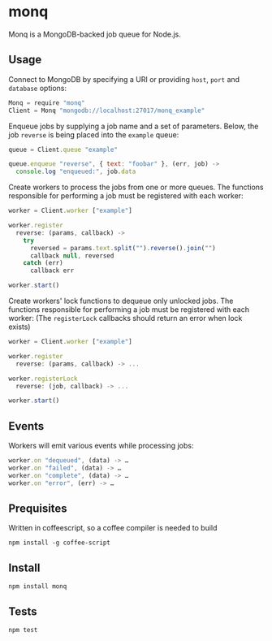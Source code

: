 monq
====

Monq is a MongoDB-backed job queue for Node.js.

Usage
-----

Connect to MongoDB by specifying a URI or providing `host`, `port` and `database` options:

```javascript
Monq = require "monq"
Client = Monq "mongodb://localhost:27017/monq_example"
```

Enqueue jobs by supplying a job name and a set of parameters.  Below, the job `reverse` is being placed into the `example` queue:

```javascript
queue = Client.queue "example"

queue.enqueue "reverse", { text: "foobar" }, (err, job) ->
  console.log "enqueued:", job.data
```

Create workers to process the jobs from one or more queues.  The functions responsible for performing a job must be registered with each worker:

```javascript
worker = Client.worker ["example"]

worker.register
  reverse: (params, callback) ->
    try
      reversed = params.text.split("").reverse().join("")
      callback null, reversed
    catch (err) 
      callback err

worker.start()
```

Create workers' lock functions to dequeue only unlocked jobs.  The functions responsible for performing a job must be registered with each worker: (The `registerLock` callbacks should return an error when lock exists)

```javascript
worker = Client.worker ["example"]

worker.register
  reverse: (params, callback) -> ...

worker.registerLock
  reverse: (job, callback) -> ...

worker.start()
```


Events
------

Workers will emit various events while processing jobs:

```javascript
worker.on "dequeued", (data) -> …
worker.on "failed", (data) -> … 
worker.on "complete", (data) -> … 
worker.on "error", (err) -> … 
```

Prequisites
-----------

Written in coffeescript, so a coffee compiler is needed to build

    npm install -g coffee-script


Install
-------

    npm install monq

Tests
-----

    npm test
